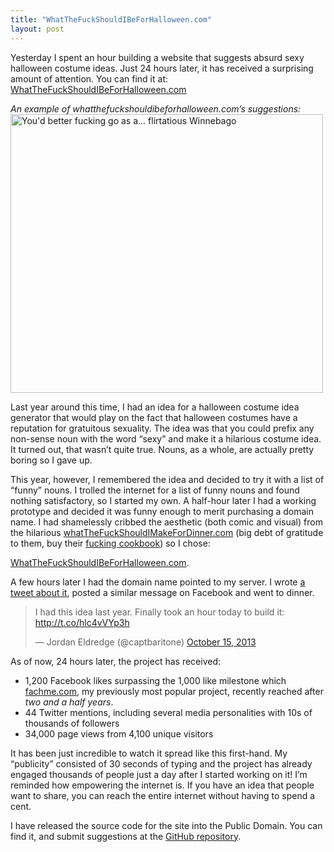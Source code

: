```yaml
---
title: "WhatTheFuckShouldIBeForHalloween.com"
layout: post
---
```


Yesterday I spent an hour building a website that suggests absurd sexy
halloween costume ideas. Just 24 hours later, it has received a surprising
amount of attention.  You can find it at: <a
href="http://WhatTheFuckShouldIBeForHalloween.com">WhatTheFuckShouldIBeForHalloween.com</a>

*An example of whatthefuckshouldibeforhalloween.com&#8217;s suggestions:*
<a href="http://whatthefuckshouldibeforhalloween.com"><img
class="size-full wp-image-1525 " alt="You'd better fucking go as a...
flirtatious Winnebago"
src="http://blog.classicalcode.com/wp-content/uploads/2013/10/Screen-Shot-2013-10-16-at-2.05.44-PM.png"
width="500" height="446" /></a>


Last year around this time, I had an idea for a halloween costume idea
generator that would play on the fact that halloween costumes have a reputation
for gratuitous sexuality. The idea was that you could prefix any non-sense noun
with the word &#8220;sexy&#8221; and make it a hilarious costume idea. It
turned out, that wasn&#8217;t quite true. Nouns, as a whole, are actually
pretty boring so I gave up.

This year, however, I remembered the idea and decided to try it with a list of
&#8220;funny&#8221; nouns. I trolled the internet for a list of funny nouns
and found nothing satisfactory, so I started my own. A half-hour later I had
a working prototype and decided it was funny enough to merit purchasing
a domain name. I had shamelessly cribbed the aesthetic (both comic and visual)
from the hilarious <a
href="http://www.whatthefuckshouldimakefordinner.com/">whatTheFuckShouldIMakeForDinner.com</a>
(big debt of gratitude to them, buy their <a
     href="http://www.amazon.com/gp/product/0762441771/ref=as_li_ss_tl?ie=UTF8&amp;camp=1789&amp;creative=390957&amp;creativeASIN=0762441771&amp;linkCode=as2&amp;tag=wtfsibfc-20">fucking
     cookbook</a>) so I chose:

<a href="http://WhatTheFuckShouldIBeForHalloween.com">WhatTheFuckShouldIBeForHalloween.com</a>.

A few hours later I had the domain name pointed to my server. I wrote <a href="https://twitter.com/captbaritone/status/390245191472279552">a tweet about it</a>, posted a similar message on Facebook and went to dinner.

<blockquote class="twitter-tweet" width="500"><p>I had this idea last year.
Finally took an hour today to build it: <a
href="http://t.co/hlc4vVYp3h">http://t.co/hlc4vVYp3h</a></p>
<p>&mdash; Jordan Eldredge (@captbaritone) <a
href="https://twitter.com/captbaritone/statuses/390245191472279552">October 15,
2013</a></p></blockquote>
<p><script async src="//platform.twitter.com/widgets.js"
charset="utf-8"></script></p>

As of now, 24 hours later, the project has received:

* 1,200 Facebook likes surpassing the 1,000 like milestone which <a
href="http://fachme.com/">fachme.com</a>, my previously most popular project,
recently reached after <em>two and a half years</em>.
* 44 Twitter mentions, including several media personalities with 10s of
thousands of followers
* 34,000 page views from 4,100 unique visitors

It has been just incredible to watch it spread like this first-hand. My
&#8220;publicity&#8221; consisted of 30 seconds of typing and the project has
already engaged thousands of people just a day after I started working on it!
I&#8217;m reminded how empowering the internet is. If you have an idea that
people want to share, you can reach the entire internet without having to spend
a cent.

I have released the source code for the site into the Public Domain. You can
find it, and submit suggestions at the <a
href="https://github.com/captbaritone/whatthefuckshouldibeforhalloween">GitHub
repository</a>.
